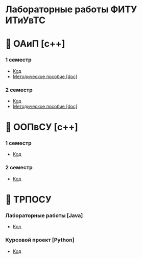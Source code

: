 # Лабораторные работы ФИТУ ИТиУвТС

# 📘 ОАиП [c++]
### 1 семестр
- [Код](/oaip/sem1/)
- [Методическое пособие [doc]](https://www.bsuir.by/m/12_100229_1_60461.doc)
### 2 семестр
- [Код](/oaip/sem2/)
- [Методическое пособие [doc]](https://www.bsuir.by/m/12_100229_1_123675.doc)

# 📘 ООПвСУ [c++]
### 1 семестр
- [Код](/oop/sem1/)
### 2 семестр
- [Код](/oop/sem2/)

# 📘 ТРПОСУ
### Лабораторные работы [Java]
- [Код](/trposu/labs/)
### Курсовой проект [Python]
- [Код](/trposu/kursach/)